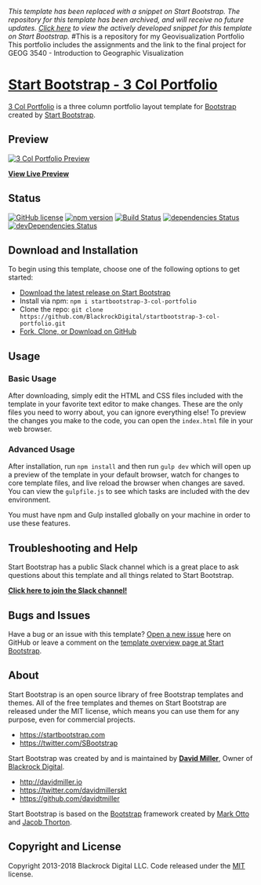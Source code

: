 *This template has been replaced with a snippet on Start Bootstrap. The repository for this template has been archived, and will receive no future updates. [Click here](https://startbootstrap.com/snippets/portfolio-three-column/) to view the actively developed snippet for this template on Start Bootstrap.*
#This is a repository for my Geovisualization Portfolio
This portfolio includes the assignments and the link to the final project for GEOG 3540 - Introduction to Geographic Visualization
# [Start Bootstrap - 3 Col Portfolio](https://startbootstrap.com/template-overviews/3-col-portfolio/)

[3 Col Portfolio](https://startbootstrap.com/template-overviews/3-col-portfolio/) is a three column portfolio layout template for [Bootstrap](http://getbootstrap.com/) created by [Start Bootstrap](https://startbootstrap.com/).

## Preview

[![3 Col Portfolio Preview](https://startbootstrap.com/assets/img/templates/3-col-portfolio.jpg)](https://blackrockdigital.github.io/startbootstrap-3-col-portfolio/)

**[View Live Preview](https://blackrockdigital.github.io/startbootstrap-3-col-portfolio/)**

## Status

[![GitHub license](https://img.shields.io/badge/license-MIT-blue.svg)](https://raw.githubusercontent.com/BlackrockDigital/startbootstrap-3-col-portfolio/master/LICENSE)
[![npm version](https://img.shields.io/npm/v/startbootstrap-3-col-portfolio.svg)](https://www.npmjs.com/package/startbootstrap-3-col-portfolio)
[![Build Status](https://travis-ci.org/BlackrockDigital/startbootstrap-3-col-portfolio.svg?branch=master)](https://travis-ci.org/BlackrockDigital/startbootstrap-3-col-portfolio)
[![dependencies Status](https://david-dm.org/BlackrockDigital/startbootstrap-3-col-portfolio/status.svg)](https://david-dm.org/BlackrockDigital/startbootstrap-3-col-portfolio)
[![devDependencies Status](https://david-dm.org/BlackrockDigital/startbootstrap-3-col-portfolio/dev-status.svg)](https://david-dm.org/BlackrockDigital/startbootstrap-3-col-portfolio?type=dev)

## Download and Installation

To begin using this template, choose one of the following options to get started:
* [Download the latest release on Start Bootstrap](https://startbootstrap.com/template-overviews/3-col-portfolio/)
* Install via npm: `npm i startbootstrap-3-col-portfolio`
* Clone the repo: `git clone https://github.com/BlackrockDigital/startbootstrap-3-col-portfolio.git`
* [Fork, Clone, or Download on GitHub](https://github.com/BlackrockDigital/startbootstrap-3-col-portfolio)

## Usage

### Basic Usage

After downloading, simply edit the HTML and CSS files included with the template in your favorite text editor to make changes. These are the only files you need to worry about, you can ignore everything else! To preview the changes you make to the code, you can open the `index.html` file in your web browser.

### Advanced Usage

After installation, run `npm install` and then run `gulp dev` which will open up a preview of the template in your default browser, watch for changes to core template files, and live reload the browser when changes are saved. You can view the `gulpfile.js` to see which tasks are included with the dev environment.

You must have npm and Gulp installed globally on your machine in order to use these features.

## Troubleshooting and Help

Start Bootstrap has a public Slack channel which is a great place to ask questions about this template and all things related to Start Bootstrap.

**[Click here to join the Slack channel!](https://startbootstrap-slack.herokuapp.com/)**

## Bugs and Issues

Have a bug or an issue with this template? [Open a new issue](https://github.com/BlackrockDigital/startbootstrap-3-col-portfolio/issues) here on GitHub or leave a comment on the [template overview page at Start Bootstrap](http://startbootstrap.com/template-overviews/3-col-portfolio/).

## About

Start Bootstrap is an open source library of free Bootstrap templates and themes. All of the free templates and themes on Start Bootstrap are released under the MIT license, which means you can use them for any purpose, even for commercial projects.

* https://startbootstrap.com
* https://twitter.com/SBootstrap

Start Bootstrap was created by and is maintained by **[David Miller](http://davidmiller.io/)**, Owner of [Blackrock Digital](http://blackrockdigital.io/).

* http://davidmiller.io
* https://twitter.com/davidmillerskt
* https://github.com/davidtmiller

Start Bootstrap is based on the [Bootstrap](http://getbootstrap.com/) framework created by [Mark Otto](https://twitter.com/mdo) and [Jacob Thorton](https://twitter.com/fat).

## Copyright and License

Copyright 2013-2018 Blackrock Digital LLC. Code released under the [MIT](https://github.com/BlackrockDigital/startbootstrap-3-col-portfolio/blob/gh-pages/LICENSE) license.
